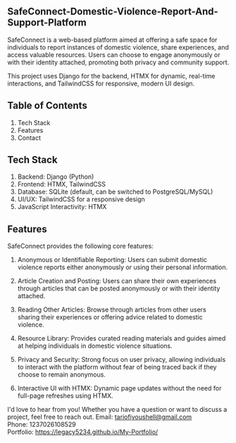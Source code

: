 ## SafeConnect-Domestic-Violence-Report-And-Support-Platform

SafeConnect is a web-based platform aimed at offering a safe space for individuals to report instances of domestic violence, share experiences, and access valuable resources. Users can choose to engage anonymously or with their identity attached, promoting both privacy and community support.

This project uses Django for the backend, HTMX for dynamic, real-time interactions, and TailwindCSS for responsive, modern UI design.

## Table of Contents
1. Tech Stack
2. Features
3. Contact

## Tech Stack
1. Backend: Django (Python)
2. Frontend: HTMX, TailwindCSS
3. Database: SQLite (default, can be switched to PostgreSQL/MySQL)
4. UI/UX: TailwindCSS for a responsive design
5. JavaScript Interactivity: HTMX

## Features
SafeConnect provides the following core features:

1. Anonymous or Identifiable Reporting:
   Users can submit domestic violence reports either anonymously or using their personal information.
   
2. Article Creation and Posting:
   Users can share their own experiences through articles that can be posted anonymously or with their identity attached.
   
3. Reading Other Articles:
   Browse through articles from other users sharing their experiences or offering advice related to domestic violence.
   
4. Resource Library:
   Provides curated reading materials and guides aimed at helping individuals in domestic violence situations.
   
5. Privacy and Security:
   Strong focus on user privacy, allowing individuals to interact with the platform without fear of being traced back if they choose to remain anonymous.
   
6. Interactive UI with HTMX:
   Dynamic page updates without the need for full-page refreshes using HTMX.

I'd love to hear from you! Whether you have a question or want to discuss a project, feel free to reach out.
Email: tariofiyoushell@gmail.com <br>
Phone: 1237026108529 <br>
Portfolio: https://legacy5234.github.io/My-Portfolio/

